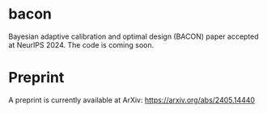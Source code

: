 # bacon

Bayesian adaptive calibration and optimal design (BACON) paper accepted at NeurIPS 2024. The code is coming soon.

# Preprint

A preprint is currently available at ArXiv: https://arxiv.org/abs/2405.14440
